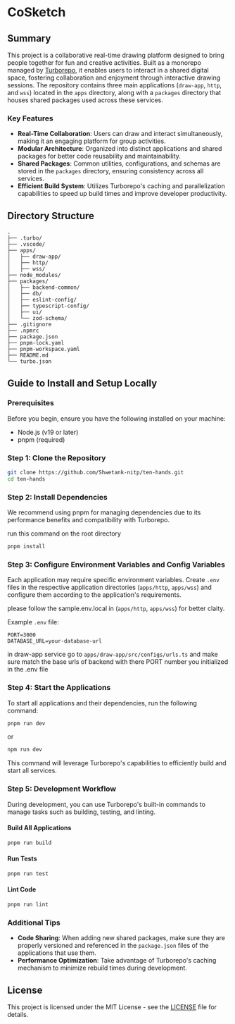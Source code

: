 # CoSketch

## Summary

This project is a collaborative real-time drawing platform designed to bring people together for fun and creative activities. Built as a monorepo managed by [Turborepo](https://turbo.build/repo), it enables users to interact in a shared digital space, fostering collaboration and enjoyment through interactive drawing sessions. The repository contains three main applications (`draw-app`, `http`, and `wss`) located in the `apps` directory, along with a `packages` directory that houses shared packages used across these services.

### Key Features

- **Real-Time Collaboration**: Users can draw and interact simultaneously, making it an engaging platform for group activities.
- **Modular Architecture**: Organized into distinct applications and shared packages for better code reusability and maintainability.
- **Shared Packages**: Common utilities, configurations, and schemas are stored in the `packages` directory, ensuring consistency across all services.
- **Efficient Build System**: Utilizes Turborepo's caching and parallelization capabilities to speed up build times and improve developer productivity.

## Directory Structure

```
.
├── .turbo/
├── .vscode/
├── apps/
│   ├── draw-app/
│   ├── http/
│   ├── wss/
├── node_modules/
├── packages/
│   ├── backend-common/
│   ├── db/
│   ├── eslint-config/
│   ├── typescript-config/
│   ├── ui/
│   └── zod-schema/
├── .gitignore
├── .npmrc
├── package.json
├── pnpm-lock.yaml
├── pnpm-workspace.yaml
├── README.md
└── turbo.json
```

## Guide to Install and Setup Locally

### Prerequisites

Before you begin, ensure you have the following installed on your machine:

- Node.js (v19 or later)
- pnpm (required)

### Step 1: Clone the Repository

```bash
git clone https://github.com/Shwetank-nitp/ten-hands.git
cd ten-hands
```

### Step 2: Install Dependencies

We recommend using pnpm for managing dependencies due to its performance benefits and compatibility with Turborepo.

run this command on the root directory

```bash
pnpm install
```

### Step 3: Configure Environment Variables and Config Variables

Each application may require specific environment variables. Create `.env` files in the respective application directories (`apps/http`, `apps/wss`) and configure them according to the application's requirements.

please follow the sample.env.local in (`apps/http`, `apps/wss`) for better claity.

Example `.env` file:

```plaintext
PORT=3000
DATABASE_URL=your-database-url
```

in draw-app service go to `apps/draw-app/src/configs/urls.ts` and make sure match the base urls of backend with there PORT number you initialized in the .env file

### Step 4: Start the Applications

To start all applications and their dependencies, run the following command:

```bash
pnpm run dev
```

or

```bash
npm run dev
```

This command will leverage Turborepo's capabilities to efficiently build and start all services.

### Step 5: Development Workflow

During development, you can use Turborepo's built-in commands to manage tasks such as building, testing, and linting.

#### Build All Applications

```bash
pnpm run build
```

#### Run Tests

```bash
pnpm run test
```

#### Lint Code

```bash
pnpm run lint
```

### Additional Tips

- **Code Sharing**: When adding new shared packages, make sure they are properly versioned and referenced in the `package.json` files of the applications that use them.
- **Performance Optimization**: Take advantage of Turborepo's caching mechanism to minimize rebuild times during development.

## License

This project is licensed under the MIT License - see the [LICENSE](LICENSE) file for details.
